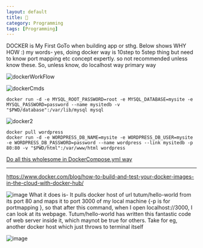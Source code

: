 ```yaml
---
layout: default
title: 🐳
category: Programming
tags: [Programming] 
---
```


DOCKER is My First GoTo when building app or sthg. Below shows WHY HOW :)
my words- yes, doing docker way is 10step to 5step thing but need to know port mapping etc concept expertly. so not recommended unless know these.
So, unless know, do localhost way primary way

![dockerWorkFlow](https://user-images.githubusercontent.com/11883023/209544204-48c30b20-48e6-47b5-972c-af4b98ddb45c.png)

![dockerCmds](https://user-images.githubusercontent.com/11883023/226905071-689ef9cc-36be-4d97-8a29-fe38de12edba.png)

```
docker run -d -e MYSQL_ROOT_PASSWORD=root -e MYSQL_DATABASE=mysite -e MYSQL_PASSWORD=password --name mysitedb -v "$PWD/database":/var/lib/mysql mysql
```
![docker2](https://user-images.githubusercontent.com/11883023/192002125-893e6b7e-eaf9-4f3e-a16d-b5e5a70b3fe7.png)

```
docker pull wordpress
docker run -d -e WORDPRESS_DB_NAME=mysite -e WORDPRESS_DB_USER=mysite -e WORDPRESS_DB_PASSWORD=password --name wordpress --link mysitedb -p 80:80 -v "$PWD/html":/var/www/html wordpress
```
[Do all this wholesome in DockerCompose.yml way](https://sbibek086.github.io/write-the-docs/2022-04-30-YML-HowToWrite-ItsA2Zusage.html)

---
https://www.docker.com/blog/how-to-build-and-test-your-docker-images-in-the-cloud-with-docker-hub/

![image](https://user-images.githubusercontent.com/11883023/129465953-70a13d01-e17f-4399-8774-22ab70b19f5c.png)
What it does is- It pulls docker host of url tutum/hello-world from its port 80 and maps it to port 3000 of my local machine {-p is for portmapping }, so that after this command, when I open localhost://3000, I can look at its webpage. Tutum/hello-world has written this fantastic code of web server inside it, which maynot be true for others.
Take for eg, another docker host which just throws to terminal itself

![image](https://user-images.githubusercontent.com/11883023/129466016-ea8a5dcd-ca41-44a0-a127-e05020c5f333.png)


